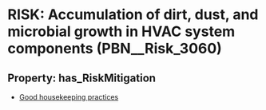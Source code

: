 # RISK: __Accumulation of dirt, dust, and microbial growth in HVAC system components__ (PBN__Risk_3060)

## Property: has_RiskMitigation

* [Good housekeeping practices](PBN__Mitigation_1423)

